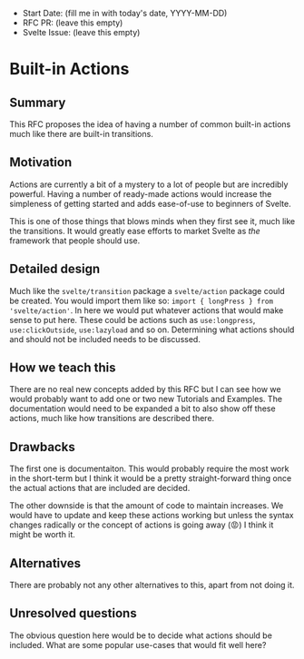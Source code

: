 - Start Date: (fill me in with today's date, YYYY-MM-DD)
- RFC PR: (leave this empty)
- Svelte Issue: (leave this empty)

# Built-in Actions

## Summary

This RFC proposes the idea of having a number of common built-in actions much like there
are built-in transitions.

## Motivation

Actions are currently a bit of a mystery to a lot of people but are incredibly powerful.
Having a number of ready-made actions would increase the simpleness of getting started
and adds ease-of-use to beginners of Svelte. 

This is one of those things that blows minds when they first see it, much like the
transitions. It would greatly ease efforts to market Svelte as *the* framework that
people should use.

## Detailed design

Much like the `svelte/transition` package a `svelte/action` package could be created.
You would import them like so: `import { longPress } from 'svelte/action'`.
In here we would put whatever actions that would make sense to put here. These
could be actions such as `use:longpress`, `use:clickOutside`, `use:lazyload` and so on.
Determining what actions should and should not be included needs to be discussed.

## How we teach this

There are no real new concepts added by this RFC but I can see how we would probably want
to add one or two new Tutorials and Examples. The documentation would need to be expanded
a bit to also show off these actions, much like how transitions are described there.

## Drawbacks

The first one is documentaiton. This would probably require the most work in the short-term
but I think it would be a pretty straight-forward thing once the actual actions that are
included are decided.

The other downside is that the amount of code to maintain increases. We would have to update
and keep these actions working but unless the syntax changes radically or the concept of
actions is going away (😡) I think it might be worth it.

## Alternatives

There are probably not any other alternatives to this, apart from not doing it. 


## Unresolved questions

The obvious question here would be to decide what actions should be included. What are some
popular use-cases that would fit well here?
